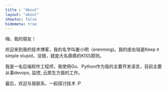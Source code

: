 ```yaml
---
title : "About"
layout: "about"
showtoc: false
hidemeta: true
---
```


嗨，我的朋友！

欢迎来到我的技术博客，我的名字叫姜小明（erenming)。我的座右铭是Keep it simple stupid，没错，就是大名鼎鼎的KISS原则。

我是一名后端软件工程师，我使用Go、Python作为我的主要开发语言，目前主要从事devops, 监控, 云原生方面的工作。

最后，欢迎与我联系，一起探讨技术 :P